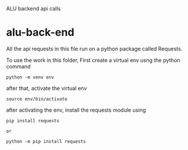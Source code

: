 ALU backend api calls

# alu-back-end


All the api requests in this file run on a python package called Requests.

To use the work in this folder,
First create a virtual env usng the python command

```
python -m venv env
```

after that, activate the virtual env
```
source env/bin/activate
```

after activating the env, install the requests module using
```
pip install requests

or

python -m pip install requests
```
